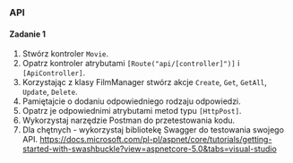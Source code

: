 ### API

#### Zadanie 1

1. Stwórz kontroler `Movie`.
1. Opatrz kontroler atrybutami `[Route("api/[controller]")]` i `[ApiController]`.
1. Korzystając z klasy FilmManager stwórz akcje `Create`, `Get`, `GetAll`, `Update`, `Delete`.
1. Pamiętajcie o dodaniu odpowiedniego rodzaju odpowiedzi. 
1. Opatrz je odpowiednimi atrybutami metod typu `[HttpPost]`.
1. Wykorzystaj narzędzie Postman do przetestowania kodu.
1. Dla chętnych - wykorzystaj bibliotekę Swagger do testowania swojego API.
https://docs.microsoft.com/pl-pl/aspnet/core/tutorials/getting-started-with-swashbuckle?view=aspnetcore-5.0&tabs=visual-studio
     
